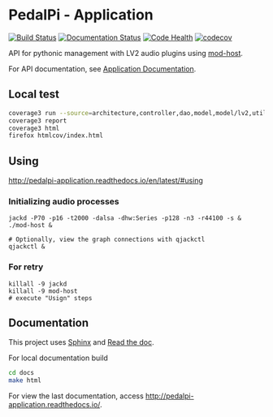 # PedalPi - Application

[![Build Status](https://travis-ci.org/PedalPi/Application.svg?branch=master)](https://travis-ci.org/PedalPi/Application) [![Documentation Status](https://readthedocs.org/projects/pedalpi-application/badge/?version=latest)](http://pedalpi-application.readthedocs.io/en/latest/?badge=latest) [![Code Health](https://landscape.io/github/PedalPi/Application/master/landscape.svg?style=flat)](https://landscape.io/github/PedalPi/Application/master) [![codecov](https://codecov.io/gh/PedalPi/Application/branch/master/graph/badge.svg)](https://codecov.io/gh/PedalPi/Application) 

API for pythonic management with LV2 audio plugins using [mod-host](https://github.com/modddevices/mod-host).

For API documentation, see [Application Documentation](http://pedalpi-application.readthedocs.io/en/latest/).

## Local test

```bash
coverage3 run --source=architecture,controller,dao,model,model/lv2,util setup.py test
coverage3 report
coverage3 html
firefox htmlcov/index.html
```

## Using

http://pedalpi-application.readthedocs.io/en/latest/#using

### Initializing audio processes

```
jackd -P70 -p16 -t2000 -dalsa -dhw:Series -p128 -n3 -r44100 -s &
./mod-host &

# Optionally, view the graph connections with qjackctl
qjackctl &
```

### For retry
```
killall -9 jackd
killall -9 mod-host
# execute "Usign" steps
```

## Documentation

This project uses [Sphinx](www.sphinx-doc.org) and [Read the doc](readthedocs.org).

For local documentation build

```bash
cd docs
make html
```

For view the last documentation, access http://pedalpi-application.readthedocs.io/.